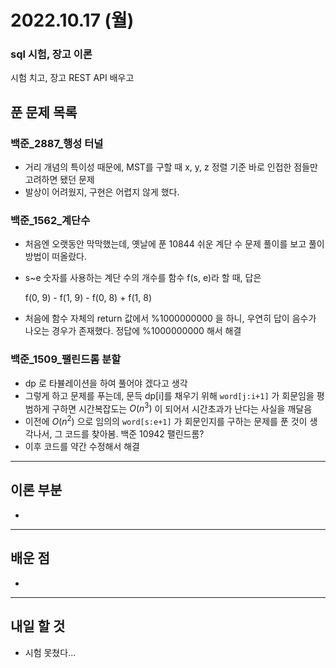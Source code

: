 # 2022.10.17 (월)

### sql 시험, 장고 이론

시험 치고, 장고 REST API 배우고

## 푼 문제 목록

### 백준\_2887_행성 터널

- 거리 개념의 특이성 때문에, MST를 구할 때 x, y, z 정렬 기준 바로 인접한 점들만 고려하면 됐던 문제
- 발상이 어려웠지, 구현은 어렵지 않게 했다.



###  백준\_1562_계단수

- 처음엔 오랫동안 막막했는데, 옛날에 푼 10844 쉬운 계단 수 문제 풀이를 보고 풀이방법이 떠올랐다.

- s~e 숫자를 사용하는 계단 수의 개수를 함수 f(s, e)라 할 때, 답은

  f(0, 9) - f(1, 9) - f(0, 8) + f(1, 8)

- 처음에 함수 자체의 return 값에서 %1000000000 을 하니, 우연히 답이 음수가 나오는 경우가 존재했다. 정답에 %1000000000 해서 해결



### 백준\_1509_팰린드롬 분할

- dp 로 타뷸레이션을 하여 풀어야 겠다고 생각
- 그렇게 하고 문제를 푸는데, 문득 dp[i]를 채우기 위해 `word[j:i+1]` 가 회문임을 평범하게 구하면 시간복잡도는 $O(n^3)$ 이 되어서 시간초과가 난다는 사실을 깨달음
- 이전에 $O(n^2)$ 으로 임의의 `word[s:e+1]` 가 회문인지를 구하는 문제를 푼 것이 생각나서, 그 코드를 찾아봄. 백준 10942 팰린드롬?
- 이후 코드를 약간 수정해서 해결






---

## 이론 부분

- 

---

## 배운 점

- 


---

## 내일 할 것

- 시험 못쳤다...

